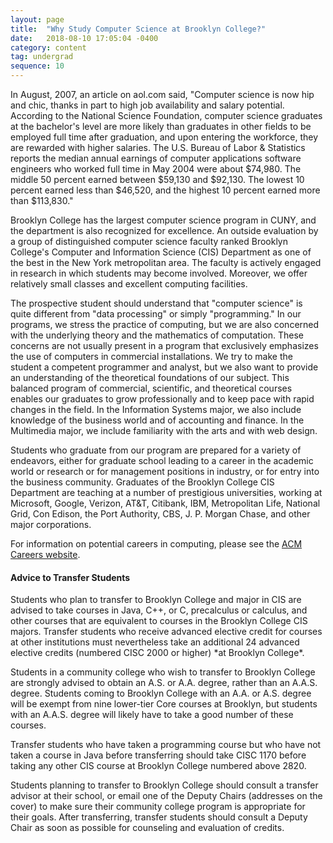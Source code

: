 ```yaml
---
layout: page
title:  "Why Study Computer Science at Brooklyn College?"
date:   2018-08-10 17:05:04 -0400
category: content
tag: undergrad
sequence: 10
---
```


In August, 2007, an article on aol.com said, "Computer science is now hip and chic, thanks in part to high job availability and salary potential. According to the National Science Foundation, computer science graduates at the bachelor's level are more likely than graduates in other fields to be employed full time after graduation, and upon entering the workforce, they are rewarded with higher salaries. The U.S. Bureau of Labor & Statistics reports the median annual earnings of computer applications software engineers who worked full time in May 2004 were about $74,980. The middle 50 percent earned between $59,130 and $92,130. The lowest 10 percent earned less than $46,520, and the highest 10 percent earned more than $113,830."

Brooklyn College has the largest computer science program in CUNY, and the department is also recognized for excellence. An outside evaluation by a group of distinguished computer science faculty ranked Brooklyn College's Computer and Information Science (CIS) Department as one of the best in the New York metropolitan area. The faculty is actively engaged in research in which students may become involved.  Moreover, we offer relatively small classes and excellent computing facilities.

The prospective student should understand that "computer science" is quite different from "data processing" or simply "programming." In our programs, we stress the practice of computing, but we are also concerned with the underlying theory and the mathematics of computation. These concerns are not usually present in a program that exclusively emphasizes the use of computers in commercial installations. We try to make the student a competent programmer and analyst, but we also want to provide an understanding of the theoretical foundations of our subject. This balanced program of commercial, scientific, and theoretical courses enables our graduates to grow professionally and to keep pace with rapid changes in the field. In the Information Systems major, we also include knowledge of the business world and of accounting and finance. In the Multimedia major, we include familiarity with the arts and with web design.

Students who graduate from our program are prepared for a variety of endeavors, either for graduate school leading to a career in the academic world or research or for management positions in industry, or for entry into the business community. Graduates of the Brooklyn College CIS Department are teaching at a number of prestigious universities, working at Microsoft, Google, Verizon, AT&T, Citibank, IBM, Metropolitan Life, National Grid, Con Edison, the Port Authority, CBS, J. P. Morgan Chase, and other major corporations.

For information on potential careers in computing, please see the [ACM Careers website][acm-careers].

<div class="callout">
<h4>Advice to Transfer Students</h4>
Students who plan to transfer to Brooklyn College and major in CIS are advised to take courses in Java, C++, or C,  precalculus or calculus, and other courses that are equivalent to courses in the Brooklyn College CIS majors. Transfer students who receive advanced elective credit for courses at other institutions must nevertheless take an additional 24 advanced elective credits (numbered CISC 2000 or higher) *at Brooklyn College*.

Students in a community college who wish to transfer to Brooklyn College are
strongly advised to obtain an A.S. or A.A. degree, rather than an A.A.S. degree. Students coming to Brooklyn College with an A.A. or A.S. degree will be exempt from nine lower-tier Core courses at Brooklyn, but students with an A.A.S. degree will likely have to take a good number of these courses.

Transfer students who have taken a programming course but who have not taken a course in Java before transferring should take CISC 1170 before taking any other CIS course at Brooklyn College numbered above 2820.

Students planning to transfer to Brooklyn College should consult a transfer advisor at their school, or email one of the Deputy Chairs (addresses on the cover) to make sure their community college program is appropriate for their goals. After transferring, transfer students should consult a Deputy Chair as soon as possible for counseling and evaluation of credits.
</div>

[acm-careers]: http://computingcareers.acm.org/
[jekyll-gh]:   https://github.com/jekyll/jekyll
[jekyll-talk]: https://talk.jekyllrb.com/
